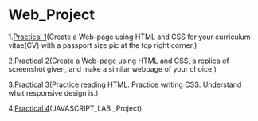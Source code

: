 # Web_Project
1.[Practical 1](https://github.com/TARUN-18/Web_Project/tree/main/Practical1)(Create a Web-page using HTML and CSS for your curriculum vitae(CV) with a passport size pic at the top right corner.)

2.[Practical 2](https://github.com/TARUN-18/Web_Project/tree/main/Practical2)(Create a Web-page using HTML and CSS, a replica of screenshot given, and make a similar webpage of your choice.)

3.[Practical 3](https://github.com/TARUN-18/Web_Project/tree/main/Practical3)(Practice reading HTML. Practice writing CSS. Understand what responsive design is.)

4.[Practical 4](https://github.com/TARUN-18/Web_Project/tree/main/Practical4)(JAVASCRIPT_LAB _Project)
